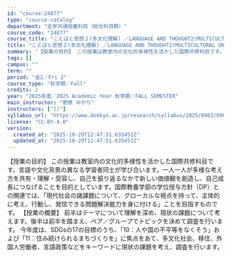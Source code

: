 ```yaml
---
id: "course:24877"
type: "course-catalog"
department: "全学共通授業科目（総合科目群）"
course_code: "24877"
course_title: "ことばと思想２(多文化理解) ／LANGUAGE AND THOUGHT2(MULTICULTURAL UNDERSTANDING)"
title: "ことばと思想２(多文化理解) ／LANGUAGE AND THOUGHT2(MULTICULTURAL UNDERSTANDING)"
summary: "【授業の目的】 この授業は教室内の文化的多様性を活かした国際共修科目です。言語や文化背景の異なる学習者同士が学び合います。一人一人が多様な考え方を共有・理解・受容し、自己を振り返るなかで新しい価値観を創造し、自己成長につなげることを目的とし…"
tags: []
campus: ""
term: ""
period: "金2／Fri 2"
course_type: "秋学期／Fall"
credits: 2
year: "2025年度／2025 Academic Year 秋学期／FALL SEMESTER"
main_instructor: "野原 ゆかり"
instructors: ["[]"]
syllabus_url: "https://www.dokkyo.ac.jp/research/syllabus/2025/0903/0903_24877_ja_JP.html"
license: "CC-BY-4.0"
version:
  created_at: "2025-10-29T12:47:51.635451Z"
  updated_at: "2025-10-29T12:47:51.635451Z"
---
```

【授業の目的】 この授業は教室内の文化的多様性を活かした国際共修科目です。言語や文化背景の異なる学習者同士が学び合います。一人一人が多様な考え方を共有・理解・受容し、自己を振り返るなかで新しい価値観を創造し、自己成長につなげることを目的としています。国際教養学部の学位授与方針（DP）との関連では、「現代社会の諸課題について、グローカルな視点を持って、主体的に考え、行動し、発信できる問題解決能力を身に付ける」ことを目指すものです。 【授業の概要】 前半はテーマについて理解を深め、現状の課題について考えます。後半は前半を踏まえ、ペア／グループでトピックを決めて調査を行います。 今年度は、SDGsの17の目標のうち、「10：人や国の不平等をなくそう」および「11：住み続けられるまちづくりを」に焦点をあて、多文化社会、移住、外国人労働者、言語政策などをキーワードに現状の課題を考え、調査を行います。
